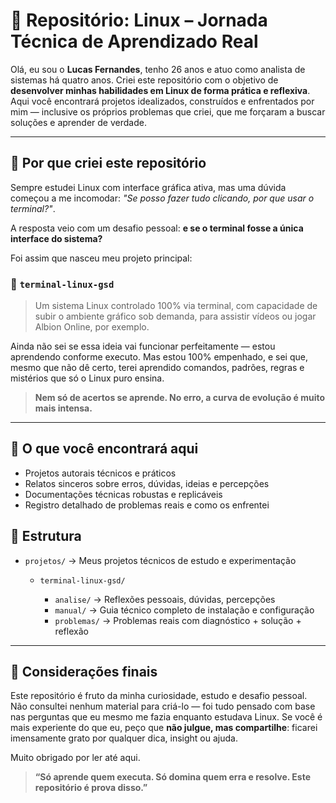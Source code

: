 # 🧠 Repositório: Linux – Jornada Técnica de Aprendizado Real

Olá, eu sou o **Lucas Fernandes**, tenho 26 anos e atuo como analista de sistemas há quatro anos. Criei este repositório com o objetivo de **desenvolver minhas habilidades em Linux de forma prática e reflexiva**. Aqui você encontrará projetos idealizados, construídos e enfrentados por mim — inclusive os próprios problemas que criei, que me forçaram a buscar soluções e aprender de verdade.

---

## 🎯 Por que criei este repositório

Sempre estudei Linux com interface gráfica ativa, mas uma dúvida começou a me incomodar: *"Se posso fazer tudo clicando, por que usar o terminal?"*.

A resposta veio com um desafio pessoal: **e se o terminal fosse a única interface do sistema?**

Foi assim que nasceu meu projeto principal:

### 🔧 `terminal-linux-gsd`

> Um sistema Linux controlado 100% via terminal, com capacidade de subir o ambiente gráfico sob demanda, para assistir vídeos ou jogar Albion Online, por exemplo.

Ainda não sei se essa ideia vai funcionar perfeitamente — estou aprendendo conforme executo. Mas estou 100% empenhado, e sei que, mesmo que não dê certo, terei aprendido comandos, padrões, regras e mistérios que só o Linux puro ensina.

> **Nem só de acertos se aprende. No erro, a curva de evolução é muito mais intensa.**

---

## 📂 O que você encontrará aqui

* Projetos autorais técnicos e práticos
* Relatos sinceros sobre erros, dúvidas, ideias e percepções
* Documentações técnicas robustas e replicáveis
* Registro detalhado de problemas reais e como os enfrentei

## 🧭 Estrutura

* `projetos/` → Meus projetos técnicos de estudo e experimentação

  * `terminal-linux-gsd/`

    * `analise/` → Reflexões pessoais, dúvidas, percepções
    * `manual/` → Guia técnico completo de instalação e configuração
    * `problemas/` → Problemas reais com diagnóstico + solução + reflexão

---

## 🙏 Considerações finais

Este repositório é fruto da minha curiosidade, estudo e desafio pessoal. Não consultei nenhum material para criá-lo — foi tudo pensado com base nas perguntas que eu mesmo me fazia enquanto estudava Linux. Se você é mais experiente do que eu, peço que **não julgue, mas compartilhe**: ficarei imensamente grato por qualquer dica, insight ou ajuda.

Muito obrigado por ler até aqui.

> **“Só aprende quem executa. Só domina quem erra e resolve. Este repositório é prova disso.”**
